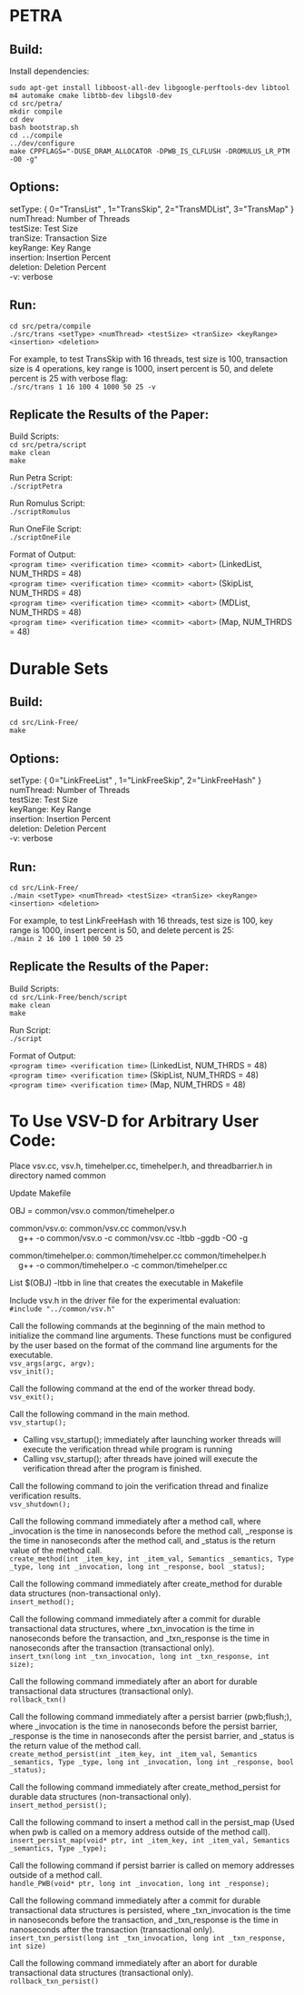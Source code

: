 # PETRA
## Build:
Install dependencies:

`sudo apt-get install libboost-all-dev libgoogle-perftools-dev libtool m4 automake cmake libtbb-dev libgsl0-dev` <br />
`cd src/petra/` <br />
`mkdir compile` <br />
`cd dev` <br />
`bash bootstrap.sh` <br />
`cd ../compile` <br />
`../dev/configure` <br />
`make CPPFLAGS="-DUSE_DRAM_ALLOCATOR -DPWB_IS_CLFLUSH -DROMULUS_LR_PTM -O0 -g"` <br />

## Options:
setType: { 0="TransList" , 1="TransSkip", 2="TransMDList", 3="TransMap" } <br />
numThread: Number of Threads <br />
testSize: Test Size <br />
tranSize: Transaction Size <br />
keyRange: Key Range <br />
insertion: Insertion Percent <br />
deletion: Deletion Percent <br />
-v: verbose <br />

## Run:
`cd src/petra/compile` <br />
`./src/trans <setType> <numThread> <testSize> <tranSize> <keyRange> <insertion> <deletion>` 

For example, to test TransSkip with 16 threads, test size is 100, transaction size is 4 operations, key range is 1000, insert percent is 50, and delete percent is 25 with verbose flag: <br />
`./src/trans 1 16 100 4 1000 50 25 -v`

## Replicate the Results of the Paper:
Build Scripts: <br />
`cd src/petra/script` <br />
`make clean` <br />
`make` <br />

Run Petra Script: <br />
`./scriptPetra` <br />

Run Romulus Script: <br />
`./scriptRomulus` <br />

Run OneFile Script: <br />
`./scriptOneFile` <br />

Format of Output: <br />
`<program time> <verification time> <commit> <abort>` (LinkedList, NUM\_THRDS = 48) <br />
`<program time> <verification time> <commit> <abort>` (SkipList, NUM\_THRDS = 48) <br />
`<program time> <verification time> <commit> <abort>` (MDList, NUM\_THRDS = 48) <br />
`<program time> <verification time> <commit> <abort>` (Map, NUM\_THRDS = 48) <br />

# Durable Sets
## Build:

`cd src/Link-Free/` <br />
`make`

## Options:
setType: { 0="LinkFreeList" , 1="LinkFreeSkip", 2="LinkFreeHash" } <br />
numThread: Number of Threads <br />
testSize: Test Size <br />
keyRange: Key Range <br />
insertion: Insertion Percent <br />
deletion: Deletion Percent <br />
-v: verbose <br />

## Run:
`cd src/Link-Free/` <br />
`./main <setType> <numThread> <testSize> <tranSize> <keyRange> <insertion> <deletion>`

For example, to test LinkFreeHash with 16 threads, test size is 100, key range is 1000, insert percent is 50, and delete percent is 25: <br />
`./main 2 16 100 1 1000 50 25`

## Replicate the Results of the Paper:
Build Scripts: <br />
`cd src/Link-Free/bench/script` <br />
`make clean` <br />
`make` <br />

Run Script: <br />
`./script` <br />

Format of Output: <br />
`<program time> <verification time>` (LinkedList, NUM\_THRDS = 48) <br />
`<program time> <verification time>` (SkipList, NUM\_THRDS = 48) <br />
`<program time> <verification time>` (Map, NUM\_THRDS = 48) <br />

# To Use VSV-D for Arbitrary User Code:
Place vsv.cc, vsv.h, timehelper.cc, timehelper.h, and threadbarrier.h in directory named common

Update Makefile

OBJ = common/vsv.o common/timehelper.o

common/vsv.o: common/vsv.cc common/vsv.h <br />
&nbsp;&nbsp;&nbsp;&nbsp;g++ -o common/vsv.o -c common/vsv.cc -ltbb -ggdb -O0 -g

common/timehelper.o: common/timehelper.cc common/timehelper.h <br />
&nbsp;&nbsp;&nbsp;&nbsp;g++ -o common/timehelper.o -c common/timehelper.cc

List $(OBJ) -ltbb in line that creates the executable in Makefile 

Include vsv.h in the driver file for the experimental evaluation: <br />
`#include "../common/vsv.h"`

Call the following commands at the beginning of the main method to initialize the command line arguments. These functions must be configured by the user based on the format of the command line arguments for the executable. <br />
`vsv_args(argc, argv);` <br />
`vsv_init();`

Call the following command at the end of the worker thread body. <br />
`vsv_exit();`

Call the following command in the main method. <br />
`vsv_startup();`
* Calling vsv_startup(); immediately after launching worker threads will execute the verification thread while program is running
* Calling vsv_startup(); after threads have joined will execute the verification thread after the program is finished.

Call the following command to join the verification thread and finalize verification results. <br />
`vsv_shutdown();`

Call the following command immediately after a method call, where \_invocation is the time in nanoseconds before the method call, \_response is the time in nanoseconds after the method call, and _status is the return value of the method call. <br />
`create_method(int _item_key, int _item_val, Semantics _semantics, Type _type, long int _invocation, long int _response, bool _status);`

Call the following command immediately after create_method for durable data structures (non-transactional only). <br />
`insert_method();`

Call the following command immediately after a commit for durable transactional data structures, where \_txn\_invocation is the time in nanoseconds before the transaction, and \_txn\_response is the time in nanoseconds after the transaction (transactional only). <br />
`insert_txn(long int _txn_invocation, long int _txn_response, int size);`

Call the following command immediately after an abort for durable transactional data structures (transactional only). <br />
`rollback_txn()`

Call the following command immediately after a persist barrier (pwb;flush;), where \_invocation is the time in nanoseconds before the persist barrier, \_response is the time in nanoseconds after the persist barrier, and _status is the return value of the method call. <br />
`create_method_persist(int _item_key, int _item_val, Semantics _semantics, Type _type, long int _invocation, long int _response, bool _status);`

Call the following command immediately after create\_method\_persist for durable data structures (non-transactional only). <br />
`insert_method_persist();`

 Call the following command to insert a method call in the persist\_map (Used when pwb is called on a memory address outside of the method call). <br />
`insert_persist_map(void* ptr, int _item_key, int _item_val, Semantics _semantics, Type _type);`

Call the following command if persist barrier is called on memory addresses outside of a method call.  <br />
`handle_PWB(void* ptr, long int _invocation, long int _response);`

Call the following command immediately after a commit for durable transactional data structures is persisted, where \_txn\_invocation is the time in nanoseconds before the transaction, and \_txn\_response is the time in nanoseconds after the transaction (transactional only). <br />
`insert_txn_persist(long int _txn_invocation, long int _txn_response, int size)`

Call the following command immediately after an abort for durable transactional data structures (transactional only). <br />
`rollback_txn_persist()`

